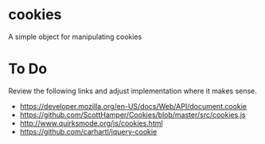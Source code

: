 cookies
=======

A simple object for manipulating cookies

To Do
=====

Review the following links and adjust implementation where it makes sense.
* https://developer.mozilla.org/en-US/docs/Web/API/document.cookie
* https://github.com/ScottHamper/Cookies/blob/master/src/cookies.js
* http://www.quirksmode.org/js/cookies.html
* https://github.com/carhartl/jquery-cookie